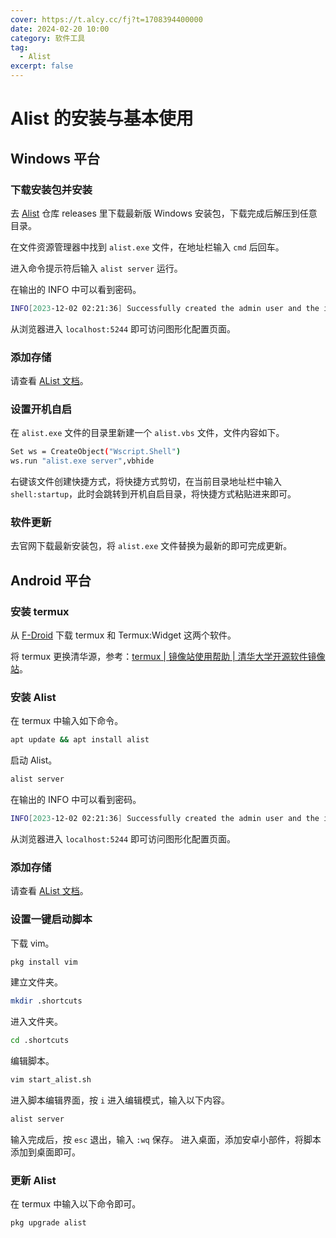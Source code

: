 ```yaml
---
cover: https://t.alcy.cc/fj?t=1708394400000
date: 2024-02-20 10:00
category: 软件工具
tag: 
  - Alist
excerpt: false
---
```

# Alist 的安装与基本使用
## Windows 平台
### 下载安装包并安装
去 [Alist](https://github.com/alist-org/alist) 仓库 releases 里下载最新版 Windows 安装包，下载完成后解压到任意目录。

在文件资源管理器中找到 `alist.exe` 文件，在地址栏输入 `cmd` 后回车。

进入命令提示符后输入 `alist server` 运行。

在输出的 INFO 中可以看到密码。

```sh
INFO[2023-12-02 02:21:36] Successfully created the admin user and the initial password is: 此处为密码
```

从浏览器进入 `localhost:5244` 即可访问图形化配置页面。

### 添加存储
请查看 [AList 文档](https://alist.nn.ci/zh/)。
### 设置开机自启
在 `alist.exe` 文件的目录里新建一个 `alist.vbs` 文件，文件内容如下。

```sh
Set ws = CreateObject("Wscript.Shell")
ws.run "alist.exe server",vbhide
```

右键该文件创建快捷方式，将快捷方式剪切，在当前目录地址栏中输入 `shell:startup`，此时会跳转到开机自启目录，将快捷方式粘贴进来即可。
### 软件更新
去官网下载最新安装包，将 `alist.exe` 文件替换为最新的即可完成更新。
## Android 平台
### 安装 termux
从 [F-Droid](https://search.f-droid.org/?q=termux) 下载 termux 和 Termux:Widget 这两个软件。

将 termux 更换清华源，参考：[termux | 镜像站使用帮助 | 清华大学开源软件镜像站](https://mirrors.tuna.tsinghua.edu.cn/help/termux/)。

### 安装 Alist
在 termux 中输入如下命令。
```sh
apt update && apt install alist
```
启动 Alist。
```sh
alist server
```
在输出的 INFO 中可以看到密码。
```sh
INFO[2023-12-02 02:21:36] Successfully created the admin user and the initial password is: 此处为密码
```
从浏览器进入 `localhost:5244` 即可访问图形化配置页面。
### 添加存储
请查看 [AList 文档](https://alist.nn.ci/zh/)。
### 设置一键启动脚本
下载 vim。
```sh
pkg install vim
```
建立文件夹。
```sh
mkdir .shortcuts
```
进入文件夹。
```sh
cd .shortcuts
```
编辑脚本。
```sh
vim start_alist.sh
```
进入脚本编辑界面，按 `i` 进入编辑模式，输入以下内容。
```sh
alist server
```
输入完成后，按 `esc` 退出，输入 `:wq` 保存。
进入桌面，添加安卓小部件，将脚本添加到桌面即可。
### 更新 Alist
在 termux 中输入以下命令即可。
```sh
pkg upgrade alist
```